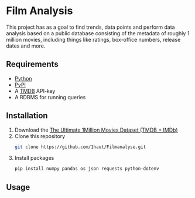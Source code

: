 # Film Analysis

This project has as a goal to find trends, data points and perform data analysis based on a public database consisting of the metadata of roughly 1 million movies, including things like ratings, box-office numbers, release dates and more.

## Requirements
- [Python](https://www.python.org/)
- [PyPI](https://pypi.org/)
- A [TMDB](https://developer.themoviedb.org/reference/intro/getting-started) API-key
- A RDBMS for running queries

## Installation
1. Download the [The Ultimate 1Million Movies Dataset (TMDB + IMDb)](https://www.kaggle.com/datasets/alanvourch/tmdb-movies-daily-updates)
2. Clone this repository
   ```bash
   git clone https://github.com/1haut/Filmanalyse.git
   ```
3. Install packages
   ```bash
   pip install numpy pandas os json requests python-dotenv
   ```
## Usage


